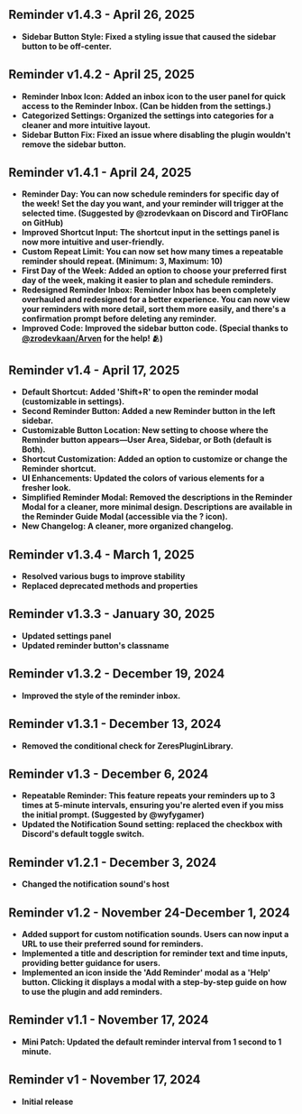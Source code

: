 ## Reminder v1.4.3 - April 26, 2025
- **Sidebar Button Style: Fixed a styling issue that caused the sidebar button to be off-center.**

## Reminder v1.4.2 - April 25, 2025
- **Reminder Inbox Icon: Added an inbox icon to the user panel for quick access to the Reminder Inbox. (Can be hidden from the settings.)**
- **Categorized Settings: Organized the settings into categories for a cleaner and more intuitive layout.**
- **Sidebar Button Fix: Fixed an issue where disabling the plugin wouldn't remove the sidebar button.**

## Reminder v1.4.1 - April 24, 2025
- **Reminder Day: You can now schedule reminders for specific day of the week! Set the day you want, and your reminder will trigger at the selected time. (Suggested by @zrodevkaan on Discord and TirOFlanc on GitHub)**
- **Improved Shortcut Input: The shortcut input in the settings panel is now more intuitive and user-friendly.**
- **Custom Repeat Limit: You can now set how many times a repeatable reminder should repeat. (Minimum: 3, Maximum: 10)**
- **First Day of the Week: Added an option to choose your preferred first day of the week, making it easier to plan and schedule reminders.**
- **Redesigned Reminder Inbox: Reminder Inbox has been completely overhauled and redesigned for a better experience. You can now view your reminders with more detail, sort them more easily, and there's a confirmation prompt before deleting any reminder.**
- **Improved Code: Improved the sidebar button code. (Special thanks to [@zrodevkaan/Arven](https://betterdiscord.app/developer/Arven) for the help! 🫂)**

## Reminder v1.4 - April 17, 2025
- **Default Shortcut: Added 'Shift+R' to open the reminder modal (customizable in settings).**
- **Second Reminder Button: Added a new Reminder button in the left sidebar.**
- **Customizable Button Location: New setting to choose where the Reminder button appears—User Area, Sidebar, or Both (default is Both).**
- **Shortcut Customization: Added an option to customize or change the Reminder shortcut.**
- **UI Enhancements: Updated the colors of various elements for a fresher look.**
- **Simplified Reminder Modal: Removed the descriptions in the Reminder Modal for a cleaner, more minimal design. Descriptions are available in the Reminder Guide Modal (accessible via the ? icon).**
- **New Changelog: A cleaner, more organized changelog.**

## Reminder v1.3.4 - March 1, 2025
- **Resolved various bugs to improve stability**
- **Replaced deprecated methods and properties**

## Reminder v1.3.3 - January 30, 2025
- **Updated settings panel**
- **Updated reminder button's classname**

## Reminder v1.3.2 - December 19, 2024
- **Improved the style of the reminder inbox.**

## Reminder v1.3.1 - December 13, 2024
- **Removed the conditional check for ZeresPluginLibrary.**

## Reminder v1.3 - December 6, 2024
- **Repeatable Reminder: This feature repeats your reminders up to 3 times at 5-minute intervals, ensuring you're alerted even if you miss the initial prompt. (Suggested by @wyfygamer)**
- **Updated the Notification Sound setting: replaced the checkbox with Discord's default toggle switch.**

## Reminder v1.2.1 - December 3, 2024
- **Changed the notification sound's host**

## Reminder v1.2 - November 24-December 1, 2024
- **Added support for custom notification sounds. Users can now input a URL to use their preferred sound for reminders.**
- **Implemented a title and description for reminder text and time inputs, providing better guidance for users.**
- **Implemented an icon inside the 'Add Reminder' modal as a 'Help' button. Clicking it displays a modal with a step-by-step guide on how to use the plugin and add reminders.**

## Reminder v1.1 - November 17, 2024
- **Mini Patch: Updated the default reminder interval from 1 second to 1 minute.**

## Reminder v1 - November 17, 2024
- **Initial release**
